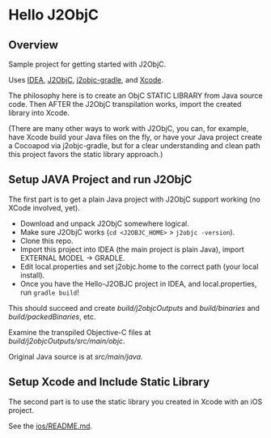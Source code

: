 Hello J2ObjC
============


Overview
--------
Sample project for getting started with J2ObjC.

Uses [IDEA](https://www.jetbrains.com/idea/), [J2ObjC](http://j2objc.org/),
[j2objc-gradle](https://github.com/j2objc-contrib/j2objc-gradle),
and [Xcode](https://developer.apple.com/xcode/).

The philosophy here is to create an ObjC STATIC LIBRARY from Java source code.
Then AFTER the J2ObjC transpilation works, import the created library into Xcode.

(There are many other ways to work with J2ObjC, you can, for example, have Xcode build your
Java files on the fly, or have your Java project create a Cocoapod via j2objc-gradle,
but for a clear understanding and clean path this project favors the static library approach.)


Setup JAVA Project and run J2ObjC
----------------------------------

The first part is to get a plain Java project with J2ObjC support working (no XCode involved, yet).

* Download and unpack J2ObjC somewhere logical.
* Make sure J2ObjC works (```cd <J2OBJC_HOME>``` >  ```j2objc -version```).
* Clone this repo.
* Import this project into IDEA (the main project is plain Java), import EXTERNAL MODEL -> GRADLE.
* Edit local.properties and set j2objc.home to the correct path (your local install).
* Once you have the Hello-J2OBJC project in IDEA, and local.properties, run ```gradle build```!

This should succeed and create *build/j2objcOutputs* and *build/binaries* and *build/packedBinaries*, etc.

Examine the transpiled Objective-C files at *build/j2objcOutputs/src/main/objc*.

Original Java source is at *src/main/java*.


Setup Xcode and Include Static Library
---------------------------------------

The second part is to use the static library you created in Xcode with an iOS project.

See the [ios/README.md](./ios/README.md).



